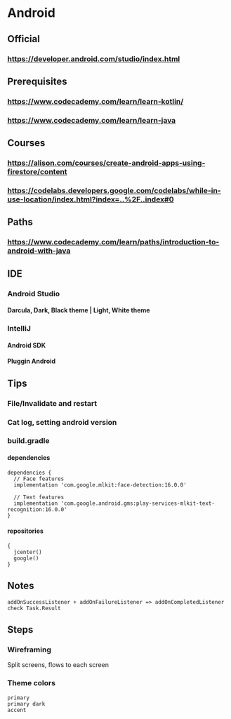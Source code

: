 # Android
## Official
### https://developer.android.com/studio/index.html
## Prerequisites
### https://www.codecademy.com/learn/learn-kotlin/
### https://www.codecademy.com/learn/learn-java
## Courses
### https://alison.com/courses/create-android-apps-using-firestore/content
### https://codelabs.developers.google.com/codelabs/while-in-use-location/index.html?index=..%2F..index#0
## Paths
### https://www.codecademy.com/learn/paths/introduction-to-android-with-java
## IDE
### Android Studio
#### Darcula, Dark, Black theme | Light, White theme
### IntelliJ
#### Android SDK
#### Pluggin Android
## Tips
### File/Invalidate and restart 
### Cat log, setting android version
### build.gradle
#### dependencies 
```
dependencies {
  // Face features
  implementation 'com.google.mlkit:face-detection:16.0.0'

  // Text features
  implementation 'com.google.android.gms:play-services-mlkit-text-recognition:16.0.0'
}
```
#### repositories
```
{
  jcenter()
  google()
}
```
## Notes
```
addOnSuccessListener + addOnFailureListener => addOnCompletedListener check Task.Result 
```
## Steps
### Wireframing
Split screens, flows to each screen
### Theme colors
```
primary
primary dark
accent
```
